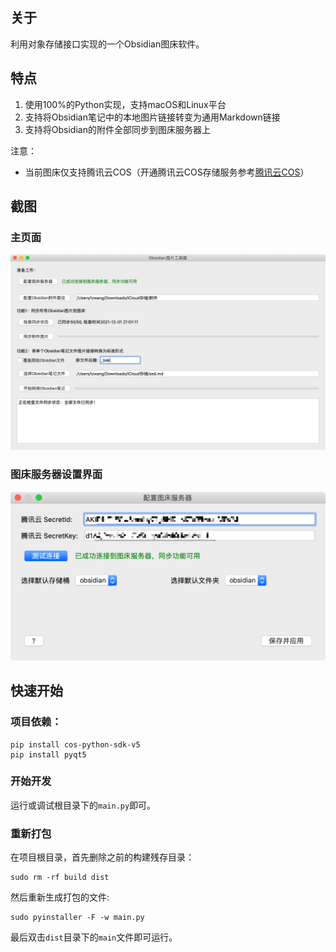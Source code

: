 ## 关于

利用对象存储接口实现的一个Obsidian图床软件。

## 特点

1. 使用100%的Python实现，支持macOS和Linux平台
2. 支持将Obsidian笔记中的本地图片链接转变为通用Markdown链接
3. 支持将Obsidian的附件全部同步到图床服务器上

注意：

- 当前图床仅支持腾讯云COS（开通腾讯云COS存储服务参考[腾讯云COS](https://console.cloud.tencent.com/cos5)）

## 截图

### 主页面

![main-page](./doc/img/main-page.png)

### 图床服务器设置界面

![setting-page](./doc/img/setting-page.png)


## 快速开始

### 项目依赖：
```shell
pip install cos-python-sdk-v5
pip install pyqt5
```

### 开始开发

运行或调试根目录下的`main.py`即可。

### 重新打包

在项目根目录，首先删除之前的构建残存目录：
```shell
sudo rm -rf build dist
```

然后重新生成打包的文件:
```shell
sudo pyinstaller -F -w main.py
```

最后双击`dist`目录下的`main`文件即可运行。
